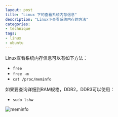 ```yaml
---
layout: post
title: "Linux 下的查看系统内存信息"
description: "Linux下查看系统内存的方法"
categories: 
- technique
tags: 
- linux
- ubuntu
---
```



Linux查看系统内存信息可以有如下方法：

- `free`  
- `free -m`  
- `cat /proc/meminfo`

如果要查询详细到RAM规格，DDR2，DDR3可以使用：

- `sudo lshw`

![meminfo](/assets/images/2013/06/14/meminfo.png)
